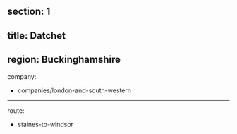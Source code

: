 section: 1
----
title: Datchet
----
region: Buckinghamshire
----
company:
- companies/london-and-south-western
----
route:
- staines-to-windsor
